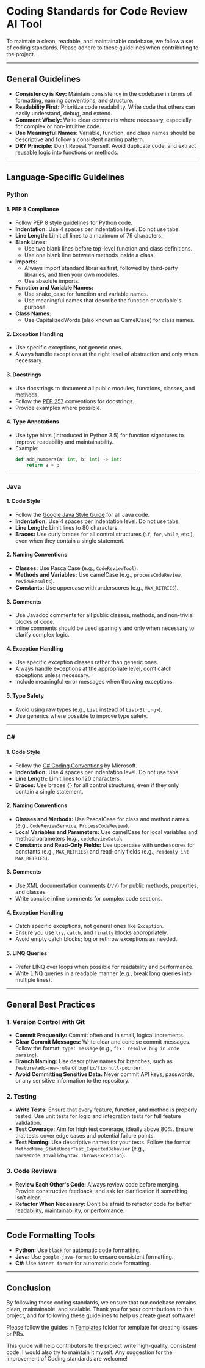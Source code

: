 # Coding Standards for Code Review AI Tool

To maintain a clean, readable, and maintainable codebase, we follow a set of coding standards. Please adhere to these guidelines when contributing to the project.

---

## General Guidelines

- **Consistency is Key:** Maintain consistency in the codebase in terms of formatting, naming conventions, and structure.
- **Readability First:** Prioritize code readability. Write code that others can easily understand, debug, and extend.
- **Comment Wisely:** Write clear comments where necessary, especially for complex or non-intuitive code.
- **Use Meaningful Names:** Variable, function, and class names should be descriptive and follow a consistent naming pattern.
- **DRY Principle:** Don’t Repeat Yourself. Avoid duplicate code, and extract reusable logic into functions or methods.

---

## Language-Specific Guidelines

### Python

#### 1. **PEP 8 Compliance**
   - Follow [PEP 8](https://pep8.org) style guidelines for Python code.
   - **Indentation:** Use 4 spaces per indentation level. Do not use tabs.
   - **Line Length:** Limit all lines to a maximum of 79 characters.
   - **Blank Lines:**
     - Use two blank lines before top-level function and class definitions.
     - Use one blank line between methods inside a class.
   - **Imports:** 
     - Always import standard libraries first, followed by third-party libraries, and then your own modules.
     - Use absolute imports.
   - **Function and Variable Names:** 
     - Use snake_case for function and variable names.
     - Use meaningful names that describe the function or variable's purpose.
   - **Class Names:** 
     - Use CapitalizedWords (also known as CamelCase) for class names.

#### 2. **Exception Handling**
   - Use specific exceptions, not generic ones.
   - Always handle exceptions at the right level of abstraction and only when necessary.

#### 3. **Docstrings**
   - Use docstrings to document all public modules, functions, classes, and methods.
   - Follow the [PEP 257](https://www.python.org/dev/peps/pep-0257/) conventions for docstrings.
   - Provide examples where possible.

#### 4. **Type Annotations**
   - Use type hints (introduced in Python 3.5) for function signatures to improve readability and maintainability.
   - Example:
     ```python
     def add_numbers(a: int, b: int) -> int:
         return a + b
     ```

---

### Java

#### 1. **Code Style**
   - Follow the [Google Java Style Guide](https://google.github.io/styleguide/javaguide.html) for all Java code.
   - **Indentation:** Use 4 spaces per indentation level. Do not use tabs.
   - **Line Length:** Limit lines to 80 characters.
   - **Braces:** Use curly braces for all control structures (`if`, `for`, `while`, etc.), even when they contain a single statement.

#### 2. **Naming Conventions**
   - **Classes:** Use PascalCase (e.g., `CodeReviewTool`).
   - **Methods and Variables:** Use camelCase (e.g., `processCodeReview`, `reviewResults`).
   - **Constants:** Use uppercase with underscores (e.g., `MAX_RETRIES`).

#### 3. **Comments**
   - Use Javadoc comments for all public classes, methods, and non-trivial blocks of code.
   - Inline comments should be used sparingly and only when necessary to clarify complex logic.

#### 4. **Exception Handling**
   - Use specific exception classes rather than generic ones.
   - Always handle exceptions at the appropriate level, don’t catch exceptions unless necessary.
   - Include meaningful error messages when throwing exceptions.

#### 5. **Type Safety**
   - Avoid using raw types (e.g., `List` instead of `List<String>`).
   - Use generics where possible to improve type safety.

---

### C#

#### 1. **Code Style**
   - Follow the [C# Coding Conventions](https://docs.microsoft.com/en-us/dotnet/csharp/programming-guide/inside-a-program/coding-conventions) by Microsoft.
   - **Indentation:** Use 4 spaces per indentation level. Do not use tabs.
   - **Line Length:** Limit lines to 120 characters.
   - **Braces:** Use braces `{}` for all control structures, even if they only contain a single statement.

#### 2. **Naming Conventions**
   - **Classes and Methods:** Use PascalCase for class and method names (e.g., `CodeReviewService`, `ProcessCodeReview`).
   - **Local Variables and Parameters:** Use camelCase for local variables and method parameters (e.g., `codeReviewData`).
   - **Constants and Read-Only Fields:** Use uppercase with underscores for constants (e.g., `MAX_RETRIES`) and read-only fields (e.g., `readonly int MAX_RETRIES`).

#### 3. **Comments**
   - Use XML documentation comments (`///`) for public methods, properties, and classes.
   - Write concise inline comments for complex code sections.

#### 4. **Exception Handling**
   - Catch specific exceptions, not general ones like `Exception`.
   - Ensure you use `try`, `catch`, and `finally` blocks appropriately.
   - Avoid empty catch blocks; log or rethrow exceptions as needed.

#### 5. **LINQ Queries**
   - Prefer LINQ over loops when possible for readability and performance.
   - Write LINQ queries in a readable manner (e.g., break long queries into multiple lines).

---

## General Best Practices

### 1. **Version Control with Git**

- **Commit Frequently:** Commit often and in small, logical increments.
- **Clear Commit Messages:** Write clear and concise commit messages. Follow the format: `type: message` (e.g., `fix: resolve bug in code parsing`).
- **Branch Naming:** Use descriptive names for branches, such as `feature/add-new-rule` or `bugfix/fix-null-pointer`.
- **Avoid Committing Sensitive Data:** Never commit API keys, passwords, or any sensitive information to the repository.

### 2. **Testing**

- **Write Tests:** Ensure that every feature, function, and method is properly tested. Use unit tests for logic and integration tests for full feature validation.
- **Test Coverage:** Aim for high test coverage, ideally above 80%. Ensure that tests cover edge cases and potential failure points.
- **Test Naming:** Use descriptive names for your tests. Follow the format `MethodName_StateUnderTest_ExpectedBehavior` (e.g., `parseCode_InvalidSyntax_ThrowsException`).

### 3. **Code Reviews**

- **Review Each Other's Code:** Always review code before merging. Provide constructive feedback, and ask for clarification if something isn’t clear.
- **Refactor When Necessary:** Don’t be afraid to refactor code for better readability, maintainability, or performance.

---

## Code Formatting Tools

- **Python:** Use `black` for automatic code formatting.
- **Java:** Use `google-java-format` to ensure consistent formatting.
- **C#:** Use `dotnet format` for automatic code formatting.

---

## Conclusion

By following these coding standards, we ensure that our codebase remains clean, maintainable, and scalable. Thank you for your contributions to this project, and for following these guidelines to help us create great software!

Please follow the guides in [Templates](Templates) folder for template for creating Issues or PRs.

This guide will help contributors to the project write high-quality, consistent code. I would also try to maintain it myself.
Any suggestion for the improvement of Coding standards are welcome!
